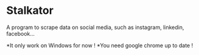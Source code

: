 # Stalkator
A program to scrape data on social media, such as instagram, linkedin, facebook...

*It only work on Windows for now !
*You need google chrome up to date !
